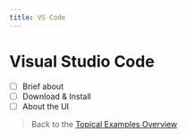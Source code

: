 ```yaml
---
title: VS Code
---
```

# Visual Studio Code

- [ ] Brief about
- [ ] Download & Install
- [ ] About the UI

> Back to the [Topical Examples Overview](ReadMe.md)
